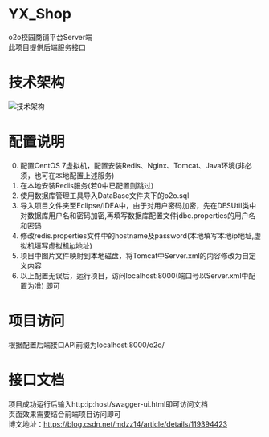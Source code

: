# YX_Shop
o2o校园商铺平台Server端 <br/>
此项目提供后端服务接口
# 技术架构
![技术架构](https://images.gitee.com/uploads/images/2021/0805/091111_78645843_5558730.png "架构.png")
# 配置说明
0. 配置CentOS 7虚拟机，配置安装Redis、Nginx、Tomcat、Java环境(非必须，也可在本地配置上述服务)
1. 在本地安装Redis服务(若0中已配置则跳过)
2. 使用数据库管理工具导入DataBase文件夹下的o2o.sql
3. 导入项目文件夹至Eclipse/IDEA中，由于对用户密码加密，先在DESUtil类中对数据库用户名和密码加密,再填写数据库配置文件jdbc.properties的用户名和密码
4. 修改redis.properties文件中的hostname及password(本地填写本地ip地址,虚拟机填写虚拟机ip地址)
5. 项目中图片文件映射到本地磁盘，将Tomcat中Server.xml的<DocBase>内容修改为自定义内容
6. 以上配置无误后，运行项目，访问localhost:8000(端口号以Server.xml中配置为准) 即可
# 项目访问
根据配置后端接口API前缀为localhost:8000/o2o/<br/>
# 接口文档
项目成功运行后输入http:ip:host/swagger-ui.html即可访问文档</br>
页面效果需要结合前端项目访问即可<br/>
博文地址：https://blog.csdn.net/mdzz14/article/details/119394423
